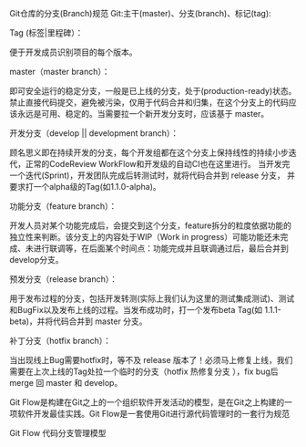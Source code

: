 Git仓库的分支(Branch)规范
Git:主干(master)、分支(branch)、标记(tag):



Tag (标签|里程碑）：

便于开发成员识别项目的每个版本。



master（master branch）：

即可安全运行的稳定分支，一般是已上线的分支，处于(production-ready)状态。禁止直接代码提交，避免被污染，仅用于代码合并和归集，在这个分支上的代码应该永远是可用、稳定的。当需要拉一个新开发分支时，应该基于 master。



开发分支（develop || development branch）：

顾名思义即在持续开发的分支，每个开发组都在这个分支上保持线性的持续小步迭代，正常的CodeReview WorkFlow和开发级的自动CI也在这里进行。 当开发完一个迭代(Sprint)，开发团队完成后转测试时，就将代码合并到 release 分支， 并要求打一个alpha级的Tag(如1.1.0-alpha)。



功能分支（feature branch）：

开发人员对某个功能完成后，会提交到这个分支，feature拆分的粒度依据功能的独立性来判断。该分支上的内容处于WIP（Work in progress）可能功能还未完成、未进行联调等，在后面某个时间点：功能完成并且联调通过后，最后合并到develop分支。



预发分支（release branch）：

用于发布过程的分支，包括开发转测(实际上我们认为这里的测试集成测试)、测试和BugFix以及发布上线的过程。当发布成功时，打一个发布beta Tag(如 1.1.1-beta)，并将代码合并到 master 分支。



补丁分支（hotfix branch）：

当出现线上Bug需要hotfix时，等不及 release 版本了！必须马上修复上线，我们需要在上次上线的Tag处拉一个临时的分支（hotfix 热修复分支 ），fix bug后 merge 回 master 和 develop。







Git Flow是构建在Git之上的一个组织软件开发活动的模型，是在Git之上构建的一项软件开发最佳实践。Git Flow是一套使用Git进行源代码管理时的一套行为规范



Git Flow 代码分支管理模型
